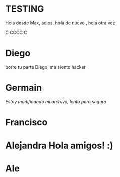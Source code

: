 # TESTING

Hola desde Max, adios, hola de nuevo , hola otra vez

C
CCCC
C






# Diego

borre tu parte Diego, me siento hacker
 

# Germain

*Estoy modificando mi archivo, lento pero seguro* 

# Francisco


# Alejandra Hola amigos! :)


# Ale

#

